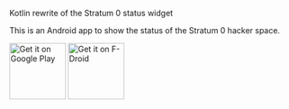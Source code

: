 Kotlin rewrite of the Stratum 0 status widget

This is an Android app to show the status of the Stratum 0 hacker space.

<a href='https://play.google.com/store/apps/details?id=horse.amazin.my.stratum0.statuswidget'><img alt='Get it on Google Play' src='https://play.google.com/intl/en_us/badges/images/generic/en_badge_web_generic.png' height="100"/></a> <a href="https://f-droid.org/app/horse.amazin.my.stratum0.statuswidget"><img src="https://f-droid.org/badge/get-it-on.png" alt="Get it on F-Droid" height="100"></a>

